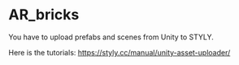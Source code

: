# AR_bricks
You have to upload prefabs and scenes from Unity to STYLY.


Here is the tutorials: https://styly.cc/manual/unity-asset-uploader/
